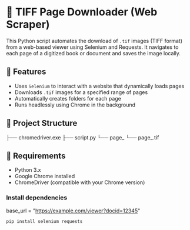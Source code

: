 # 📘 TIFF Page Downloader (Web Scraper)

This Python script automates the download of `.tif` images (TIFF format) from a web-based viewer using Selenium and Requests. It navigates to each page of a digitized book or document and saves the image locally.

## 🚀 Features

- Uses `Selenium` to interact with a website that dynamically loads pages
- Downloads `.tif` images for a specified range of pages
- Automatically creates folders for each page
- Runs headlessly using Chrome in the background

## 📂 Project Structure
├── chromedriver.exe
├── script.py
└── page_<number>
└── page_<number>.tif


## 🧰 Requirements

- Python 3.x
- Google Chrome installed
- ChromeDriver (compatible with your Chrome version)

### Install dependencies
base_url = "https://example.com/viewer?docid=12345"


```bash
pip install selenium requests


